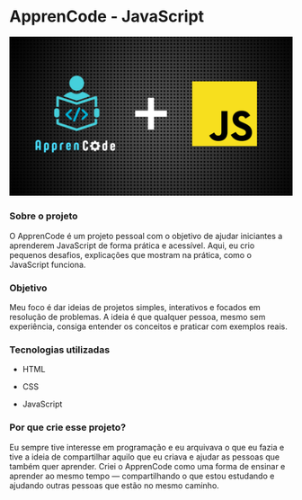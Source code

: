 ﻿# ApprenCode - JavaScript

<img src="./Assents/Midia/ApprenCode-Js.png" alt="ApprenCode-Js">
<h3>Sobre o projeto</h3>
<p>O ApprenCode é um projeto pessoal com o objetivo de ajudar iniciantes a aprenderem JavaScript de forma prática e acessível. Aqui, eu crio pequenos desafios, explicações que mostram na prática, como o JavaScript funciona.</p>

<h3>Objetivo</h3>
<p>Meu foco é dar ideias de projetos simples, interativos e focados em resolução de problemas. A ideia é que qualquer pessoa, mesmo sem experiência, consiga entender os conceitos e praticar com exemplos reais.</p>

<h3>Tecnologias utilizadas</h3>
<ul>
    <li><p>HTML</p></li>
    <li><p>CSS</p></li>
    <li><p>JavaScript</p></li>
</ul>

<h3>Por que crie esse projeto?</h3>
<p>Eu sempre tive interesse em programação e eu arquivava o que eu fazia e tive a ideia de compartilhar aquilo que eu criava e ajudar as pessoas que também quer aprender. Criei o ApprenCode como uma forma de ensinar e aprender ao mesmo tempo — compartilhando o que estou estudando e ajudando outras pessoas que estão no mesmo caminho.</p>
